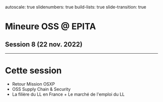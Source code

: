 autoscale: true
slidenumbers: true
build-lists: true
slide-transition: true

# Mineure OSS @ EPITA
## Session 8 (22 nov. 2022)

---

# Cette session

- Retour Mission OSXP
- OSS Supply Chain & Security
- La filière du LL en France + Le marché de l'emploi du LL
